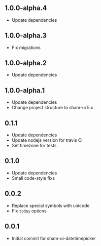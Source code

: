 ## 1.0.0-alpha.4
* Update dependencies

## 1.0.0-alpha.3
* Fix migrations

## 1.0.0-alpha.2
* Update dependencies

## 1.0.0-alpha.1
* Update dependencies
* Change project structure to sham-ui 5.x

## 0.1.1
* Update dependencies
* Update nodejs version for travis CI
* Set timezone for tests

## 0.1.0
* Update dependencies
* Small code-style fixs 

## 0.0.2 
* Replace special symbols with unicode
* Fix `today` options


## 0.0.1 
* Initial commit for sham-ui-datetimepicker
